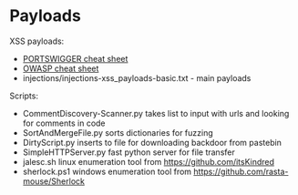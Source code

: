 # Payloads

XSS payloads:<br>
- <a href="https://portswigger.net/web-security/cross-site-scripting/cheat-sheet">PORTSWIGGER cheat sheet</a><br>
- <a href="https://www.owasp.org/index.php/XSS_Filter_Evasion_Cheat_Sheet">OWASP cheat sheet</a><br>
- injections/injections-xss_payloads-basic.txt - main payloads<br>

Scripts:<br>
- CommentDiscovery-Scanner.py takes list to input with urls and looking for comments in code<br>
- SortAndMergeFile.py sorts dictionaries for fuzzing<br>
- DirtyScript.py inserts to file for downloading backdoor from pastebin<br>
- SimpleHTTPServer.py fast python server for file transfer<br>
- jalesc.sh linux enumeration tool from https://github.com/itsKindred<br>
- sherlock.ps1 windows enumeration tool from https://github.com/rasta-mouse/Sherlock<br>
